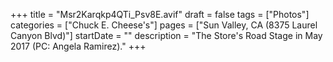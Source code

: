 +++
title = "Msr2Karqkp4QTi_Psv8E.avif"
draft = false
tags = ["Photos"]
categories = ["Chuck E. Cheese's"]
pages = ["Sun Valley, CA (8375 Laurel Canyon Blvd)"]
startDate = ""
description = "The Store's Road Stage in May 2017 (PC: Angela Ramirez)."
+++
